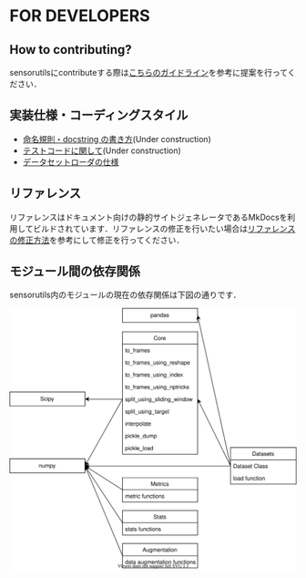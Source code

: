 # FOR DEVELOPERS

## How to contributing?

sensorutilsにcontributeする際は[こちらのガイドライン](https://github.com/haselab-dev/sensorutils/blob/develop/.github/CONTRIBUTING.md)を参考に提案を行ってください．

## 実装仕様・コーディングスタイル

- [命名規則・docstring の書き方](under_construction.md)(Under construction)
- [テストコードに関して](under_construction.md)(Under construction)
- [データセットローダの仕様](dataset_loader.md)

## リファレンス

リファレンスはドキュメント向けの静的サイトジェネレータであるMkDocsを利用してビルドされています．リファレンスの修正を行いたい場合は[リファレンスの修正方法](mod_refs.md)を参考にして修正を行ってください．

## モジュール間の依存関係

sensorutils内のモジュールの現在の依存関係は下図の通りです．

![](relation.drawio.svg)